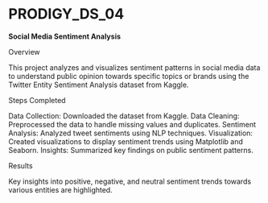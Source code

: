 # PRODIGY_DS_04

**Social Media Sentiment Analysis**

Overview

This project analyzes and visualizes sentiment patterns in social media data to understand public opinion towards specific topics or brands using the Twitter Entity Sentiment Analysis dataset from Kaggle.

Steps Completed

Data Collection: Downloaded the dataset from Kaggle.
Data Cleaning: Preprocessed the data to handle missing values and duplicates.
Sentiment Analysis: Analyzed tweet sentiments using NLP techniques.
Visualization: Created visualizations to display sentiment trends using Matplotlib and Seaborn.
Insights: Summarized key findings on public sentiment patterns.

Results

Key insights into positive, negative, and neutral sentiment trends towards various entities are highlighted.

 
